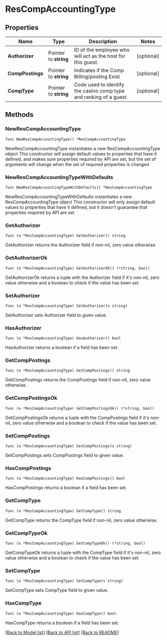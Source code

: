 # ResCompAccountingType

## Properties

Name | Type | Description | Notes
------------ | ------------- | ------------- | -------------
**Authorizer** | Pointer to **string** | ID of the employee who will act as the host for this guest. | [optional] 
**CompPostings** | Pointer to **string** | Indicates if the Comp Billing/posting Exist | [optional] 
**CompType** | Pointer to **string** | Code used to identify the casino comp type and ranking of a guest. | [optional] 

## Methods

### NewResCompAccountingType

`func NewResCompAccountingType() *ResCompAccountingType`

NewResCompAccountingType instantiates a new ResCompAccountingType object
This constructor will assign default values to properties that have it defined,
and makes sure properties required by API are set, but the set of arguments
will change when the set of required properties is changed

### NewResCompAccountingTypeWithDefaults

`func NewResCompAccountingTypeWithDefaults() *ResCompAccountingType`

NewResCompAccountingTypeWithDefaults instantiates a new ResCompAccountingType object
This constructor will only assign default values to properties that have it defined,
but it doesn't guarantee that properties required by API are set

### GetAuthorizer

`func (o *ResCompAccountingType) GetAuthorizer() string`

GetAuthorizer returns the Authorizer field if non-nil, zero value otherwise.

### GetAuthorizerOk

`func (o *ResCompAccountingType) GetAuthorizerOk() (*string, bool)`

GetAuthorizerOk returns a tuple with the Authorizer field if it's non-nil, zero value otherwise
and a boolean to check if the value has been set.

### SetAuthorizer

`func (o *ResCompAccountingType) SetAuthorizer(v string)`

SetAuthorizer sets Authorizer field to given value.

### HasAuthorizer

`func (o *ResCompAccountingType) HasAuthorizer() bool`

HasAuthorizer returns a boolean if a field has been set.

### GetCompPostings

`func (o *ResCompAccountingType) GetCompPostings() string`

GetCompPostings returns the CompPostings field if non-nil, zero value otherwise.

### GetCompPostingsOk

`func (o *ResCompAccountingType) GetCompPostingsOk() (*string, bool)`

GetCompPostingsOk returns a tuple with the CompPostings field if it's non-nil, zero value otherwise
and a boolean to check if the value has been set.

### SetCompPostings

`func (o *ResCompAccountingType) SetCompPostings(v string)`

SetCompPostings sets CompPostings field to given value.

### HasCompPostings

`func (o *ResCompAccountingType) HasCompPostings() bool`

HasCompPostings returns a boolean if a field has been set.

### GetCompType

`func (o *ResCompAccountingType) GetCompType() string`

GetCompType returns the CompType field if non-nil, zero value otherwise.

### GetCompTypeOk

`func (o *ResCompAccountingType) GetCompTypeOk() (*string, bool)`

GetCompTypeOk returns a tuple with the CompType field if it's non-nil, zero value otherwise
and a boolean to check if the value has been set.

### SetCompType

`func (o *ResCompAccountingType) SetCompType(v string)`

SetCompType sets CompType field to given value.

### HasCompType

`func (o *ResCompAccountingType) HasCompType() bool`

HasCompType returns a boolean if a field has been set.


[[Back to Model list]](../README.md#documentation-for-models) [[Back to API list]](../README.md#documentation-for-api-endpoints) [[Back to README]](../README.md)


